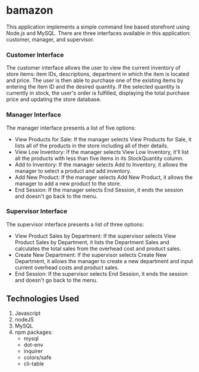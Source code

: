 # bamazon 

This application implements a simple command line based storefront using Node.js and MySQL. There are three interfaces available in this application:  customer, manager, and supervisor.

### Customer Interface
The customer interface allows the user to view the current inventory of store items: item IDs, descriptions, department in which the item is located and price. The user is then able to purchase one of the existing items by entering the item ID and the desired quantity. If the selected quantity is currently in stock, the user's order is fulfilled, displaying the total purchase price and updating the store database. 

### Manager Interface
The manager interface presents a list of five options: 
-	View Products for Sale: If the manager selects View Products for Sale, it lists all of the products in the store including all of their details.
-	View Low Inventory: 	If the manager selects View Low Inventory, it'll list all the products with less than five items in its StockQuantity column.
-	Add to Inventory: If the manager selects Add to Inventory, it allows the manager to select a product and add inventory.
-	Add New Product: If the manager selects Add New Product, it allows the manager to add a new product to the store.
-	End Session: If the manager selects End Session, it ends the session and doesn't go back to the menu.

### Supervisor Interface
The supervisor interface presents a list of three options: 
-	View Product Sales by Department: If the supervisor selects View Product Sales by Department, it lists the Department Sales and calculates the total sales from the overhead cost and product sales.
-	Create New Department: If the supervisor selects Create New Department, it allows the manager to create a new department and input current overhead costs and product sales. 
-	End Session: If the supervisor selects End Session, it ends the session and doesn't go back to the menu.

## Technologies Used
1.	Javascript
2.	nodeJS
3.	MySQL
4. 	npm packages:
    -	mysql
    -	dot-env
    -	inquirer
    -	colors/safe
    -	cli-table






